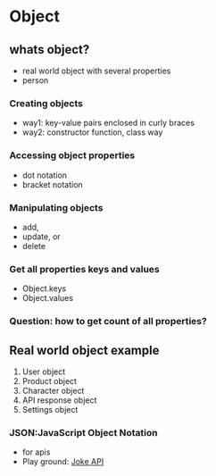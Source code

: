 # Object

## whats object?
- real world object with several properties
- person

### Creating objects
- way1: key-value pairs enclosed in curly braces
- way2: constructor function, class way


### Accessing object properties
-  dot notation
-  bracket notation

### Manipulating objects
- add, 
- update, or 
- delete

### Get all properties keys and values
- Object.keys
- Object.values

### Question: how to get count of all properties?

## Real world object example
1. User object
2. Product object
3. Character object
4. API response object
5. Settings object


### JSON:JavaScript Object Notation
- for apis
- Play ground: [Joke API](https://sv443.net/jokeapi/v2/)
